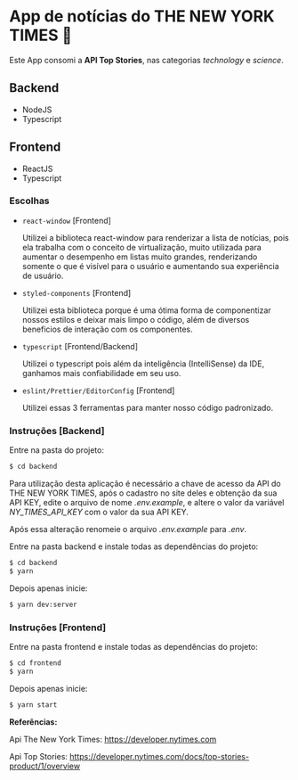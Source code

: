 # App de notícias do THE NEW YORK TIMES  :newspaper:

  Este App consomi a **API Top Stories**, nas categorias *technology* e *science*.  

## Backend
  - NodeJS
  - Typescript
  
## Frontend
  - ReactJS
  - Typescript

### Escolhas

- ```react-window``` [Frontend]

	Utilizei a biblioteca react-window para renderizar a lista de notícias, pois ela trabalha com o conceito de virtualização, muito utilizada para aumentar o desempenho em listas muito grandes, renderizando somente o que é visível para o usuário e aumentando sua experiência de usuário.


- ```styled-components```  [Frontend]

	Utilizei esta biblioteca porque é uma ótima forma de componentizar nossos estilos e deixar mais limpo o código, além de diversos beneficios de interação com os componentes.


- ```typescript``` [Frontend/Backend]

	Utilizei o typescript pois além da inteligência (IntelliSense) da IDE, ganhamos mais confiabilidade em seu uso.


- ```eslint/Prettier/EditorConfig``` [Frontend]

	Utilizei essas 3 ferramentas para manter nosso código padronizado.


### Instruções [Backend]

Entre na pasta do projeto:
```sh
$ cd backend
```

Para utilização desta aplicação é necessário a chave de acesso da API do THE NEW YORK TIMES, 
após o cadastro no site deles e obtenção da sua API KEY,
edite o arquivo de nome *.env.example*, e altere o valor da variável *NY_TIMES_API_KEY* com o valor da sua API KEY.


Após essa alteração renomeie o arquivo *.env.example* para *.env*.

Entre na pasta backend e instale todas as dependências do projeto:
```sh
$ cd backend
$ yarn  
```
Depois apenas inicie:

```sh
$ yarn dev:server
```

### Instruções [Frontend]
Entre na pasta frontend e instale todas as dependências do projeto:
```sh
$ cd frontend
$ yarn  
```

Depois apenas inicie:

```sh
$ yarn start
```

**Referências:**

Api The New York Times: https://developer.nytimes.com

Api Top Stories: https://developer.nytimes.com/docs/top-stories-product/1/overview
